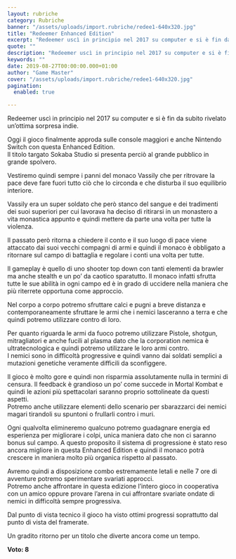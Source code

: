 ```yaml
---
layout: rubriche
category: Rubriche
banner: "/assets/uploads/import.rubriche/redee1-640x320.jpg"
title: "Redeemer Enhanced Edition"
excerpt: "Redeemer uscì in principio nel 2017 su computer e si è fin da subito rivelato un’ottima sorpresa indie. Oggi il gioco finalmente approda sulle console maggiori e anche Nintendo Switch con questa Enhanced Edition. Il titolo targato Sokaba Studio si presenta perciò al grande pubblico in grande spolvero. Vestiremo quindi sempre i panni del monaco [&hellip"
quote: ""
description: "Redeemer uscì in principio nel 2017 su computer e si è fin da subito rivelato un’ottima sorpresa indie. Oggi il gioco finalmente approda sulle console maggiori e anche Nintendo Switch con questa Enhanced Edition. Il titolo targato Sokaba Studio si presenta perciò al grande pubblico in grande spolvero. Vestiremo quindi sempre i panni del monaco [&hellip"
keywords: ""
date: 2019-08-27T00:00:00.000+01:00
author: "Game Master"
cover: "/assets/uploads/import.rubriche/redee1-640x320.jpg"
pagination:
  enabled: true

---
```


Redeemer uscì in principio nel 2017 su computer e si è fin da subito rivelato un’ottima sorpresa indie.

Oggi il gioco finalmente approda sulle console maggiori e anche Nintendo Switch con questa Enhanced Edition.  
Il titolo targato Sokaba Studio si presenta perciò al grande pubblico in grande spolvero.

Vestiremo quindi sempre i panni del monaco Vassily che per ritrovare la pace deve fare fuori tutto ciò che lo circonda e che disturba il suo equilibrio interiore.

Vassily era un super soldato che però stanco del sangue e dei tradimenti dei suoi superiori per cui lavorava ha deciso di ritirarsi in un monastero a vita monastica appunto e quindi mettere da parte una volta per tutte la violenza.

Il passato però ritorna a chiedere il conto e il suo luogo di pace viene attaccato dai suoi vecchi compagni di armi e quindi il monaco è obbligato a ritornare sul campo di battaglia e regolare i conti una volta per tutte.

Il gameplay è quello di uno shooter top down con tanti elementi da brawler ma anche stealth e un po’ da caotico sparatutto. Il monaco infatti sfrutta tutte le sue abilità in ogni campo ed è in grado di uccidere nella maniera che più riterrete opportuna come approccio.

Nel corpo a corpo potremo sfruttare calci e pugni a breve distanza e contemporaneamente sfruttare le armi che i nemici lasceranno a terra e che quindi potremo utilizzare contro di loro.

Per quanto riguarda le armi da fuoco potremo utilizzare Pistole, shotgun, mitragliatori e anche fucili al plasma dato che la corporation nemica è ultratecnologica e quindi potremo utilizzare le loro armi contro.  
I nemici sono in difficoltà progressive e quindi vanno dai soldati semplici a mutazioni genetiche veramente difficili da sconfiggere.

Il gioco è molto gore e quindi non risparmia assolutamente nulla in termini di censura. Il feedback è grandioso un po’ come succede in Mortal Kombat e quindi le azioni più spettacolari saranno proprio sottolineate da questi aspetti.  
Potremo anche utilizzare elementi dello scenario per sbarazzarci dei nemici magari tirandoli su spuntoni o frullarli contro i muri.

Ogni qualvolta elimineremo qualcuno potremo guadagnare energia ed esperienza per migliorare i colpi, unica maniera dato che non ci saranno bonus sul campo. A questo proposito il sistema di progressione è stato reso ancora migliore in questa Enhanced Edition e quindi il monaco potrà crescere in maniera molto più organica rispetto al passato.

Avremo quindi a disposizione combo estremamente letali e nelle 7 ore di avventure potremo sperimentare svariati approcci.  
Potremo anche affrontare in questa edizione l’intero gioco in cooperativa con un amico oppure provare l’arena in cui affrontare svariate ondate di nemici in difficoltà sempre progressiva.

Dal punto di vista tecnico il gioco ha visto ottimi progressi soprattutto dal punto di vista del framerate.

Un gradito ritorno per un titolo che diverte ancora come un tempo.

**Voto: 8**